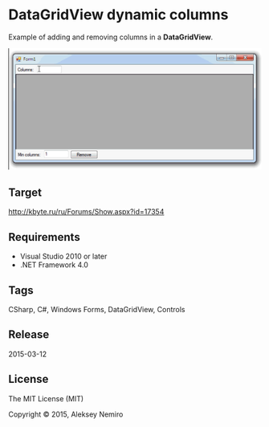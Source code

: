 ﻿# DataGridView dynamic columns

Example of adding and removing columns in a **DataGridView**.

![Preview](preview.gif)

## Target

http://kbyte.ru/ru/Forums/Show.aspx?id=17354

## Requirements

* Visual Studio 2010 or later
* .NET Framework 4.0

## Tags 

CSharp, C#, Windows Forms, DataGridView, Controls

## Release

2015-03-12

## License

The MIT License (MIT)

Copyright © 2015, Aleksey Nemiro